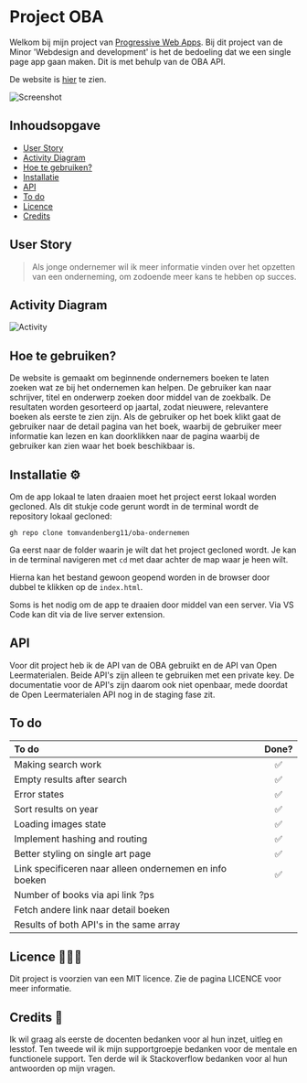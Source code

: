 # Project OBA

Welkom bij mijn project van [Progressive Web Apps](https://github.com/cmda-minor-web/web-app-from-scratch-2122 "Minor link"). Bij dit project van de Minor 'Webdesign and development' is het de bedoeling dat we een single page app gaan maken. Dit is met behulp van de OBA API.

De website is [hier](https://tomvandenberg11.github.io/oba-ondernemen/ "OBA Ondernemen") te zien.

![Screenshot](static/images/screenshot.png)

## Inhoudsopgave

- [User Story](#user-story)
- [Activity Diagram](#activity-diagram)
- [Hoe te gebruiken?](#hoe-te-gebruiken)
- [Installatie](#installatie)
- [API](#api)
- [To do](#to-do)
- [Licence](#licence)
- [Credits](#credits)

## User Story

> Als jonge ondernemer wil ik meer informatie vinden over het opzetten van een onderneming, om zodoende meer kans te hebben op succes.

## Activity Diagram

![Activity](static/images/activity_oba.png)

## Hoe te gebruiken?

De website is gemaakt om beginnende ondernemers boeken te laten zoeken wat ze bij het ondernemen kan helpen. De gebruiker kan naar schrijver, titel en onderwerp zoeken door middel van de zoekbalk. De resultaten worden gesorteerd op jaartal, zodat nieuwere, relevantere boeken als eerste te zien zijn. Als de gebruiker op het boek klikt gaat de gebruiker naar de detail pagina van het boek, waarbij de gebruiker meer informatie kan lezen en kan doorklikken naar de pagina waarbij de gebruiker kan zien waar het boek beschikbaar is.

## Installatie ⚙️

Om de app lokaal te laten draaien moet het project eerst lokaal worden gecloned.
Als dit stukje code gerunt wordt in de terminal wordt de repository lokaal gecloned:

`gh repo clone tomvandenberg11/oba-ondernemen`

Ga eerst naar de folder waarin je wilt dat het project gecloned wordt. Je kan in de terminal navigeren met `cd` met daar achter de map waar je heen wilt.

Hierna kan het bestand gewoon geopend worden in de browser door dubbel te klikken op de `index.html`.

Soms is het nodig om de app te draaien door middel van een server. Via VS Code kan dit via de live server extension.

## API

Voor dit project heb ik de API van de OBA gebruikt en de API van Open Leermaterialen. Beide API's zijn alleen te gebruiken met een private key. De documentatie voor de API's zijn daarom ook niet openbaar, mede doordat de Open Leermaterialen API nog in de staging fase zit.

## To do

| To do                                                   | Done? |
| :------------------------------------------------------ | :---: |
| Making search work                                      |  ✅   |
| Empty results after search                              |  ✅   |
| Error states                                            |  ✅   |
| Sort results on year                                    |  ✅   |
| Loading images state                                    |  ✅   |
| Implement hashing and routing                           |  ✅   |
| Better styling on single art page                       |  ✅   |
| Link specificeren naar alleen ondernemen en info boeken |  ✅   |
| Number of books via api link ?ps                        |       |
| Fetch andere link naar detail boeken                    |       |
| Results of both API's in the same array                 |       |

## Licence 👨🏻‍⚖️

Dit project is voorzien van een MIT licence. Zie de pagina LICENCE voor meer informatie.

## Credits 📣

Ik wil graag als eerste de docenten bedanken voor al hun inzet, uitleg en lesstof. Ten tweede wil ik mijn supportgroepje bedanken voor de mentale en functionele support. Ten derde wil ik Stackoverflow bedanken voor al hun antwoorden op mijn vragen.
